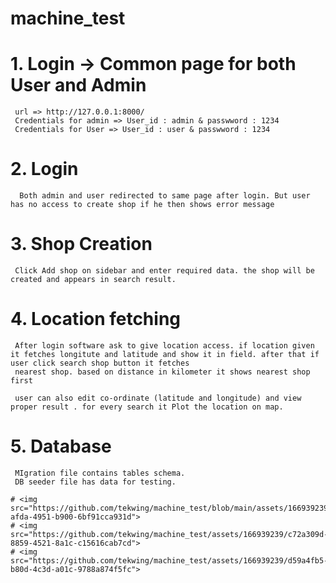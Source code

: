 # machine_test

# 1. Login -> Common page for both User and Admin 
     url => http://127.0.0.1:8000/
     Credentials for admin => User_id : admin & passwword : 1234
     Credentials for User => User_id : user & passwword : 1234
     
# 2.  Login
      Both admin and user redirected to same page after login. But user has no access to create shop if he then shows error message 

# 3. Shop Creation 
     Click Add shop on sidebar and enter required data. the shop will be created and appears in search result.

# 4. Location fetching 
     After login software ask to give location access. if location given it fetches longitute and latitude and show it in field. after that if user click search shop button it fetches 
     nearest shop. based on distance in kilometer it shows nearest shop first

     user can also edit co-ordinate (latitude and longitude) and view proper result . for every search it Plot the location on map.

# 5. Database
     MIgration file contains tables schema.
     DB seeder file has data for testing.
     
    # <img src="https://github.com/tekwing/machine_test/blob/main/assets/166939239/fa0d02d9-afda-4951-b900-6bf91cca931d">
    # <img src="https://github.com/tekwing/machine_test/assets/166939239/c72a309d-8859-4521-8a1c-c15616cab7cd">
    # <img src="https://github.com/tekwing/machine_test/assets/166939239/d59a4fb5-b80d-4c3d-a01c-9788a874f5fc">





